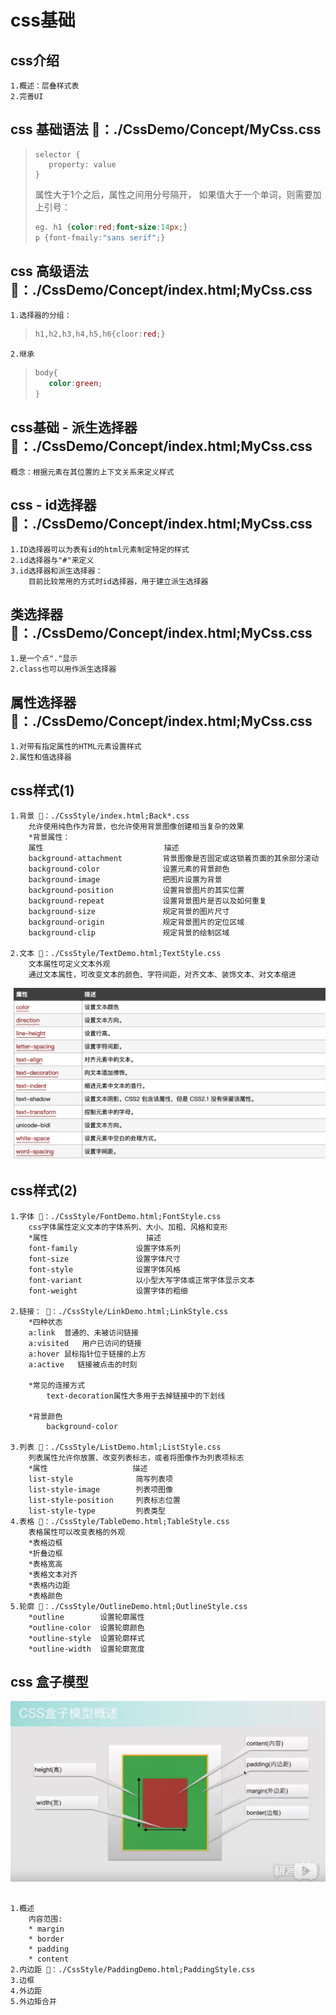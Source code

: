 # css基础

## css介绍
    1.概述：层叠样式表
    2.完善UI
## css 基础语法 🌰：./CssDemo/Concept/MyCss.css
>```
> selector {
>    property: value
> }
>```
> 属性大于1个之后，属性之间用分号隔开，
> 如果值大于一个单词，则需要加上引号：
>```css
> eg. h1 {color:red;font-size:14px;}
> p {font-fmaily:"sans serif";}
>```

## css 高级语法 🌰：./CssDemo/Concept/index.html;MyCss.css
    1.选择器的分组：
>```css      
> h1,h2,h3,h4,h5,h6{cloor:red;}
>```
    2.继承
>```css
> body{
>    color:green;
>}
>```

## css基础 - 派生选择器 🌰：./CssDemo/Concept/index.html;MyCss.css
    概念：根据元素在其位置的上下文关系来定义样式 
## css - id选择器 🌰：./CssDemo/Concept/index.html;MyCss.css
    1.ID选择器可以为表有id的html元素制定特定的样式
    2.id选择器与"#"来定义
    3.id选择器和派生选择器：
        目前比较常用的方式时id选择器，用于建立派生选择器
## 类选择器 🌰：./CssDemo/Concept/index.html;MyCss.css
    1.是一个点"."显示
    2.class也可以用作派生选择器
## 属性选择器 🌰：./CssDemo/Concept/index.html;MyCss.css
    1.对带有指定属性的HTML元素设置样式
    2.属性和值选择器
## css样式(1)
    1.背景 🌰：./CssStyle/index.html;Back*.css
        允许使用纯色作为背景，也允许使用背景图像创建相当复杂的效果
        *背景属性：
        属性                           描述
        background-attachment         背景图像是否固定或这锁着页面的其余部分滚动
        background-color              设置元素的背景颜色  
        background-image              把图片设置为背景
        background-position           设置背景图片的其实位置
        background-repeat             设置背景图片是否以及如何重复
        background-size               规定背景的图片尺寸
        background-origin             规定背景图片的定位区域
        background-clip               规定背景的绘制区域

    2.文本 🌰：./CssStyle/TextDemo.html;TextStyle.css
        文本属性可定义文本外观
        通过文本属性，可改变文本的颜色、字符间距，对齐文本、装饰文本、对文本缩进
![avatar](./CssStyle/image/TextStyle.jpg)
##  css样式(2)
    1.字体 🌰：./CssStyle/FontDemo.html;FontStyle.css
        css字体属性定义文本的字体系列、大小、加粗、风格和变形
        *属性                      描述
        font-family             设置字体系列
        font-size               设置字体尺寸
        font-style              设置字体风格
        font-variant            以小型大写字体或正常字体显示文本
        font-weight             设置字体的粗细

    2.链接： 🌰：./CssStyle/LinkDemo.html;LinkStyle.css
        *四种状态
        a:link  普通的、未被访问链接
        a:visited   用户已访问的链接
        a:hover 鼠标指针位于链接的上方
        a:active   链接被点击的时刻

        *常见的连接方式
            text-decoration属性大多用于去掉链接中的下划线

        *背景颜色 
            background-color

    3.列表 🌰：./CssStyle/ListDemo.html;ListStyle.css
        列表属性允许你放置、改变列表标志，或者将图像作为列表项标志
        *属性                   描述
        list-style              简写列表项
        list-style-image        列表项图像
        list-style-position     列表标志位置
        list-style-type         列表类型
    4.表格 🌰：./CssStyle/TableDemo.html;TableStyle.css
        表格属性可以改变表格的外观
        *表格边框
        *折叠边框
        *表格宽高
        *表格文本对齐
        *表格内边距
        *表格颜色
    5.轮廓 🌰：./CssStyle/OutlineDemo.html;OutlineStyle.css
        *outline        设置轮廓属性
        *outline-color  设置轮廓颜色
        *outline-style  设置轮廓样式
        *outline-width  设置轮廓宽度

## css 盒子模型 
![avatar](./CssStyle/image/BoxModel.jpg)
##
    1.概述
        内容范围:
        * margin
        * border
        * padding
        * content
    2.内边距 🌰：./CssStyle/PaddingDemo.html;PaddingStyle.css
    3.边框
    4.外边距
    5.外边矩合并